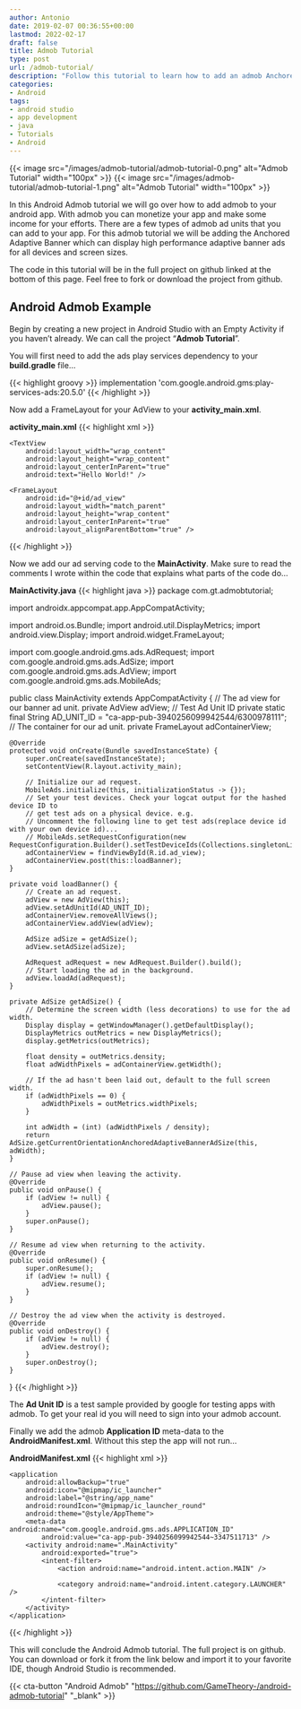 ```yaml
---
author: Antonio
date: 2019-02-07 00:36:55+00:00
lastmod: 2022-02-17
draft: false
title: Admob Tutorial
type: post
url: /admob-tutorial/
description: "Follow this tutorial to learn how to add an admob Anchored Adaptive Banner to your Android app. By adding admob you can monetize your app to generate some income."
categories:
- Android
tags:
- android studio
- app development
- java
- Tutorials
- Android
---
```


{{< image src="/images/admob-tutorial/admob-tutorial-0.png" alt="Admob Tutorial" width="100px" >}}
{{< image src="/images/admob-tutorial/admob-tutorial-1.png" alt="Admob Tutorial" width="100px" >}}

In this Android Admob tutorial we will go over how to add admob to your android app. With admob you can monetize your app and make some income for your efforts. There are a few types of admob ad units that you can add to your app. For this admob tutorial we will be adding the Anchored Adaptive Banner which can display high performance adaptive banner ads for all devices and screen sizes.

<!--more-->

The code in this tutorial will be in the full project on github linked at the bottom of this page. Feel free to fork or download the project from github.

<!--adsense-->

## Android Admob Example

Begin by creating a new project in Android Studio with an Empty Activity if you haven’t already. We can call the project “**Admob Tutorial**”.

You will first need to add the ads play services dependency to your **build.gradle** file…

{{< highlight groovy >}}
implementation 'com.google.android.gms:play-services-ads:20.5.0'
{{< /highlight >}}

Now add a FrameLayout for your AdView to your **activity_main.xml**.

**activity_main.xml**
{{< highlight xml >}}
<?xml version="1.0" encoding="utf-8"?>
<RelativeLayout xmlns:android="http://schemas.android.com/apk/res/android"
    xmlns:tools="http://schemas.android.com/tools"
    android:layout_width="match_parent"
    android:layout_height="match_parent"
    tools:context=".MainActivity">

    <TextView
        android:layout_width="wrap_content"
        android:layout_height="wrap_content"
        android:layout_centerInParent="true"
        android:text="Hello World!" />

    <FrameLayout
        android:id="@+id/ad_view"
        android:layout_width="match_parent"
        android:layout_height="wrap_content"
        android:layout_centerInParent="true"
        android:layout_alignParentBottom="true" />
</RelativeLayout>
{{< /highlight >}}

Now we add our ad serving code to the **MainActivity**. Make sure to read the comments I wrote within the code that explains what parts of the code do…

**MainActivity.java**
{{< highlight java >}}
package com.gt.admobtutorial;

import androidx.appcompat.app.AppCompatActivity;

import android.os.Bundle;
import android.util.DisplayMetrics;
import android.view.Display;
import android.widget.FrameLayout;

import com.google.android.gms.ads.AdRequest;
import com.google.android.gms.ads.AdSize;
import com.google.android.gms.ads.AdView;
import com.google.android.gms.ads.MobileAds;

public class MainActivity extends AppCompatActivity {
    // The ad view for our banner ad unit.
    private AdView adView;
    // Test Ad Unit ID
    private static final String AD_UNIT_ID = "ca-app-pub-3940256099942544/6300978111";
    // The container for our ad unit.
    private FrameLayout adContainerView;

    @Override
    protected void onCreate(Bundle savedInstanceState) {
        super.onCreate(savedInstanceState);
        setContentView(R.layout.activity_main);

        // Initialize our ad request.
        MobileAds.initialize(this, initializationStatus -> {});
        // Set your test devices. Check your logcat output for the hashed device ID to
        // get test ads on a physical device. e.g.
        // Uncomment the following line to get test ads(replace device id with your own device id)...
        // MobileAds.setRequestConfiguration(new RequestConfiguration.Builder().setTestDeviceIds(Collections.singletonList("102C2C747D96B6BBFC45B9E7D9238BE9")).build());
        adContainerView = findViewById(R.id.ad_view);
        adContainerView.post(this::loadBanner);
    }

    private void loadBanner() {
        // Create an ad request.
        adView = new AdView(this);
        adView.setAdUnitId(AD_UNIT_ID);
        adContainerView.removeAllViews();
        adContainerView.addView(adView);

        AdSize adSize = getAdSize();
        adView.setAdSize(adSize);

        AdRequest adRequest = new AdRequest.Builder().build();
        // Start loading the ad in the background.
        adView.loadAd(adRequest);
    }

    private AdSize getAdSize() {
        // Determine the screen width (less decorations) to use for the ad width.
        Display display = getWindowManager().getDefaultDisplay();
        DisplayMetrics outMetrics = new DisplayMetrics();
        display.getMetrics(outMetrics);

        float density = outMetrics.density;
        float adWidthPixels = adContainerView.getWidth();

        // If the ad hasn't been laid out, default to the full screen width.
        if (adWidthPixels == 0) {
            adWidthPixels = outMetrics.widthPixels;
        }

        int adWidth = (int) (adWidthPixels / density);
        return AdSize.getCurrentOrientationAnchoredAdaptiveBannerAdSize(this, adWidth);
    }

    // Pause ad view when leaving the activity.
    @Override
    public void onPause() {
        if (adView != null) {
            adView.pause();
        }
        super.onPause();
    }

    // Resume ad view when returning to the activity.
    @Override
    public void onResume() {
        super.onResume();
        if (adView != null) {
            adView.resume();
        }
    }

    // Destroy the ad view when the activity is destroyed.
    @Override
    public void onDestroy() {
        if (adView != null) {
            adView.destroy();
        }
        super.onDestroy();
    }

}
{{< /highlight >}}

The **Ad Unit ID** is a test sample provided by google for testing apps with admob. To get your real id you will need to sign into your admob account.

<!--adsense-->

Finally we add the admob **Application ID** meta-data to the **AndroidManifest.xml**. Without this step the app will not run…

**AndroidManifest.xml**
{{< highlight xml >}}
<?xml version="1.0" encoding="utf-8"?>
<manifest xmlns:android="http://schemas.android.com/apk/res/android"
    package="com.gt.admobtutorial">

    <application
        android:allowBackup="true"
        android:icon="@mipmap/ic_launcher"
        android:label="@string/app_name"
        android:roundIcon="@mipmap/ic_launcher_round"
        android:theme="@style/AppTheme">
        <meta-data android:name="com.google.android.gms.ads.APPLICATION_ID"
            android:value="ca-app-pub-3940256099942544~3347511713" />
        <activity android:name=".MainActivity"
            android:exported="true">
            <intent-filter>
                <action android:name="android.intent.action.MAIN" />

                <category android:name="android.intent.category.LAUNCHER" />
            </intent-filter>
        </activity>
    </application>

</manifest>
{{< /highlight >}}

This will conclude the Android Admob tutorial. The full project is on github. You can download or fork it from the link below and import it to your favorite IDE, though Android Studio is recommended.

{{< cta-button "Android Admob" "https://github.com/GameTheory-/android-admob-tutorial" "_blank" >}}
